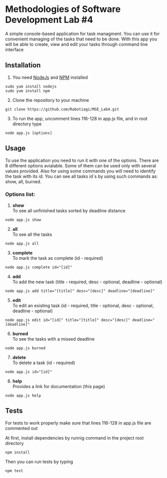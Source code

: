 # Methodologies of Software Development Lab #4

A simple console-based application for task managment. You can use it for convenient managing of the tasks that need to be done. With this app you will be able to create, view and edit your tasks through command line interface

## Installation
1. You need [NodeJs](https://nodejs.org/) and [NPM](https://www.npmjs.com/) installed 
```
sudo yum install nodejs
sudo yum install npm
```
2. Clone the repository to your machine
```
git clone https://github.com/Rabotiagi/MSE_Lab4.git
```
3. To run the app, uncomment lines 116-128 in app.js file, and in root directory type
```
node app.js [options]
```

## Usage
To use the application you need to run it with one of the options. There are 8 different options avialable. Some of them can be used only with several values provided. Also for using some commands you will need to identify the task with its id. You can see all tasks id`s by using such commands as: show, all, burned.

### Options list:
1. **show**
<br>To see all unfinished tasks sorted by deadline distance
```
node app.js show
```
2. **all**
<br>To see all the tasks
```
node app.js all
```
3. **complete**
<br>To mark the task as complete (id - required)
```
node app.js complete id="[id]"
```
4. **add**
<br>To add the new task (title - required, desc - optional, deadline - optional)
```
node app.js add title="[title]" desc="[desc]" deadline="[deadline]"
```
5. **edit**
<br>To edit an existing task (id - required, title - optional, desc - optional, deadline - optional)
```
node app.js edit id="[id]" title="[title]" desc="[desc]" deadline="[deadline]"
```
6. **burned**
<br>To see the tasks with a missed deadline
```
node app.js burned
```
7. **delete**
<br>To delete a task (id - required)
```
node app.js id="[id]"
```
8. **help**
<br>Provides a link for documentation (this page)
```
node app.js help
```

## Tests
For tests to work properly make sure that lines 116-128 in app.js file are commented out

At first, install dependencies by runnig command in the project root directory
```
npm install
```
Then you can run tests by typing
```
npm test
```